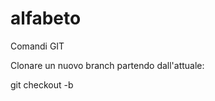 # alfabeto

Comandi GIT

Clonare un nuovo branch partendo dall'attuale:

git checkout -b <nomebranch>
